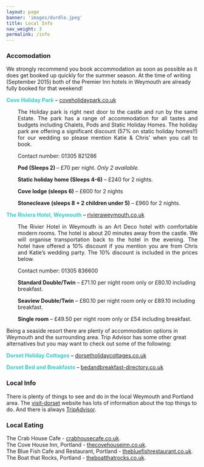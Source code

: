 ```yaml
--- 
layout: page 
banner: 'images/durdle.jpeg' 
title: Local Info 
nav_weight: 3 
permalink: /info
---
```


### Accomodation

We strongly recommend you book accommodation as soon as possible as it does get booked up quickly for the summer season. At the time of writing (September 2015) both of the Premier Inn hotels in Weymouth are already fully booked for that weekend!

<p><span style="color: #33cccc;"><strong> Cove Holiday Park</strong></span> &#8211; <a href="http://www.coveholidaypark.co.uk/accommodation/index.html"
		target="_blank">coveholidaypark.co.uk</a></p>

<p style="padding-left: 30px; text-align: justify;">The Holiday park is right next door to the castle and run by the same Estate. The park has a range of accommodation for
	all tastes and budgets including Chalets, Pods and Static Holiday Homes. The holiday park are offering a significant discount
	(57% on static holiday homes!!) for our wedding so please mention Katie &amp; Chris&#8217; when you call to book.</p>
<p style="padding-left: 30px;">Contact number: 01305 821286</p>
<p style="padding-left: 30px;"><strong>Pod (Sleeps 2) </strong>&#8211; £70 per night. <em>Only 2 available.</em></p>
<p style="padding-left: 30px;"><strong>Static holiday home (Sleeps 4-6)</strong> &#8211; £240 for 2 nights.</p>
<p style="padding-left: 30px;"><strong>Cove lodge (sleeps 6)</strong> &#8211; £600 for 2 nights</p>
<p style="padding-left: 30px;"><strong>Stonecleave (sleeps 8 + 2 children under 5)</strong> &#8211; £960 for 2 nights.</p>



<p><span style="color: #33cccc;"><strong>The Riviera Hotel, Weymouth</strong></span> &#8211; <a href="http://www.rivieraweymouth.co.uk/"
		target="_blank">rivieraweymouth.co.uk</a></p>
<p style="padding-left: 30px; text-align: justify;">The Rivier Hotel in Weymouth is an Art Deco hotel with comfortable modern rooms. The hotel is about 20 minutes away from
	the castle. We will organise transportation back to the hotel in the evening. The hotel have offered a 10% discount if
	you mention you are from Chris and Katie&#8217;s wedding party. The 10% discount is included in the prices below.</p>
<p style="padding-left: 30px;">Contact number: 01305 836600</p>
<p style="padding-left: 30px;"><strong>Standard Double/Twin</strong> &#8211; £71.10 per night room only or £80.10 including breakfast.</p>
<p style="padding-left: 30px;"><strong>Seaview Double/Twin</strong> &#8211; £80.10 per night room only or £89.10 including breakfast.</p>
<p style="padding-left: 30px;"><strong>Single room</strong> &#8211; £49.50 per night room only or £54 including breakfast.</p>

Being a seaside resort there are plenty of accommodation options in Weymouth and the surrounding area. Trip Advisor has some other great alternatives but you may want to check out some of the following:

<p><span style="color: #33cccc;"><strong>Dorset Holiday Cottages</strong> </span>&#8211; <a href="http://www.dorsetholidaycottages.co.uk/home"
		target="_blank">dorsetholidaycottages.co.uk</a></p>
<p><span style="color: #33cccc;"><strong>Dorset Bed and Breakfasts</strong> </span>&#8211; <a href="http://www.bedandbreakfast-directory.co.uk/results.asp?town=Portland&amp;county=Dorset"
		target="_blank">bedandbreakfast-directory.co.uk</a></p>


### Local Info

There is plenty of things to see and do in the local Weymouth and Portland area. The [visit-dorset](http://www.visit-dorset.com/about-the-area/areas-to-visit/weymouth-and-portland/attractions-in-weymouth-and-portland) website has lots of information about the top things to do. And there is always
[TripAdvisor](http://www.tripadvisor.co.uk/Tourism-g186261-Dorset_England-Vacations.html).

### Local Eating

The Crab House Cafe - [crabhousecafe.co.uk](http://crabhousecafe.co.uk/).  
The Cove House Inn, Portland - [thecovehouseinn.co.uk](http://thecovehouseinn.co.uk/).   
The Blue Fish Cafe and Restaurant, Portland - [thebluefishrestaurant.co.uk](http://thebluefishrestaurant.co.uk/).  
The Boat that Rocks, Portland - [theboatthatrocks.co.uk](http://theboatthatrocks.co.uk/).  
